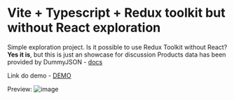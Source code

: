 # Vite + Typescript + Redux toolkit but without React exploration
Simple exploration project. Is it possible to use Redux Toolkit without React? **Yes it is**, but this is just an showcase for discussion
Products data has been provided by DummyJSON - [docs](https://dummyjson.com/docs)

Link do demo - [DEMO](https://shivero.github.io/vite-typescript-rtk-query-wo-react/)

Preview:
![image](https://github.com/shivero/vite-typescript-rtk-query-wo-react/assets/19312243/9ca662a6-3be7-415d-bbfd-1689bd74830c)

